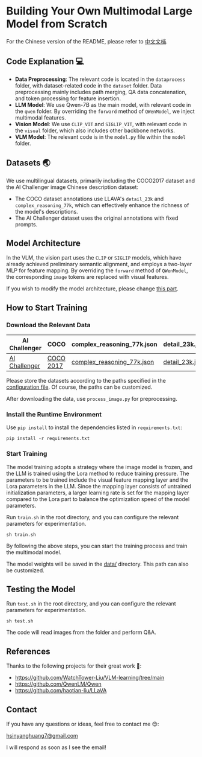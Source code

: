 # Building Your Own Multimodal Large Model from Scratch

For the Chinese version of the README, please refer to [中文文档](README_zh.md).

## Code Explanation 💻

- **Data Preprocessing**: The relevant code is located in the `dataprocess` folder, with dataset-related code in the `dataset` folder. Data preprocessing mainly includes path merging, QA data concatenation, and token processing for feature insertion.
- **LLM Model**: We use Qwen-7B as the main model, with relevant code in the `qwen` folder. By overriding the `forward` method of `QWenModel`, we inject multimodal features.
- **Vision Model**: We use `CLIP_VIT` and `SIGLIP_VIT`, with relevant code in the `visual` folder, which also includes other backbone networks.
- **VLM Model**: The relevant code is in the `model.py` file within the `model` folder.

## Datasets 🌏

We use multilingual datasets, primarily including the COCO2017 dataset and the AI Challenger image Chinese description dataset:
- The COCO dataset annotations use LLAVA's `detail_23k` and `complex_reasoning_77k`, which can effectively enhance the richness of the model's descriptions.
- The AI Challenger dataset uses the original annotations with fixed prompts.

## Model Architecture

In the VLM, the vision part uses the `CLIP` or `SIGLIP` models, which have already achieved preliminary semantic alignment, and employs a two-layer MLP for feature mapping. By overriding the `forward` method of `QWenModel`, the corresponding `image` tokens are replaced with visual features.

If you wish to modify the model architecture, please change [this part](https://github.com/xinyanghuang7/Basic-Vision-Language-Model/blob/main/train.py#L41).

## How to Start Training

### Download the Relevant Data

| AI Challenger | COCO | complex_reasoning_77k.json | detail_23k.json |
| --- | --- | --- | --- |
| [AI Challenger](https://tianchi.aliyun.com/dataset/145781) | [COCO 2017](http://images.cocodataset.org/zips/train2017.zip) | [complex_reasoning_77k.json](https://huggingface.co/datasets/liuhaotian/LLaVA-Instruct-150K/resolve/main/complex_reasoning_77k.json) | [detail_23k.json](https://huggingface.co/datasets/liuhaotian/LLaVA-Instruct-150K/resolve/main/detail_23k.json) |

Please store the datasets according to the paths specified in the [configuration file](https://github.com/xinyanghuang7/Basic-Vision-Language-Model/blob/main/dataprocess/config.yaml). Of course, the paths can be customized.

After downloading the data, use `process_image.py` for preprocessing.

### Install the Runtime Environment

Use `pip install` to install the dependencies listed in `requirements.txt`:

```shell
pip install -r requirements.txt
```

### Start Training

The model training adopts a strategy where the image model is frozen, and the LLM is trained using the Lora method to reduce training pressure. The parameters to be trained include the visual feature mapping layer and the Lora parameters in the LLM. Since the mapping layer consists of untrained initialization parameters, a larger learning rate is set for the mapping layer compared to the Lora part to balance the optimization speed of the model parameters.

Run `train.sh` in the root directory, and you can configure the relevant parameters for experimentation.

```shell
sh train.sh
```

By following the above steps, you can start the training process and train the multimodal model.

The model weights will be saved in the [data/](https://github.com/xinyanghuang7/Basic-Vision-Language-Model/blob/main/train.py#L29) directory. This path can also be customized.

## Testing the Model

Run `test.sh` in the root directory, and you can configure the relevant parameters for experimentation.

```shell
sh test.sh
```

The code will read images from the folder and perform Q&A.

## References

Thanks to the following projects for their great work 🙌:

- https://github.com/WatchTower-Liu/VLM-learning/tree/main
- https://github.com/QwenLM/Qwen
- https://github.com/haotian-liu/LLaVA

## Contact

If you have any questions or ideas, feel free to contact me 😊:

hsinyanghuang7@gmail.com

I will respond as soon as I see the email!
